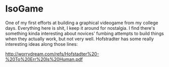 # IsoGame
One of my first efforts at building a graphical videogame from my college days. Everything here is shit, I keep it around for nostalgia. I find there's something kinda interesting about novices' fumbing attempts to build things when they actually work, but not very well. Hofstradter has some really interesting ideas along those lines:

http://worrydream.com/refs/Hofstadter%20-%20To%20Err%20Is%20Human.pdf
